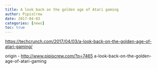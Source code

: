 ```yaml
---
title: A look back on the golden age of Atari gaming
author: PipisCrew
date: 2017-04-03
categories: [news]
toc: true
---
```


https://techcrunch.com/2017/04/03/a-look-back-on-the-golden-age-of-atari-gaming/

origin - http://www.pipiscrew.com/?p=7465 a-look-back-on-the-golden-age-of-atari-gaming